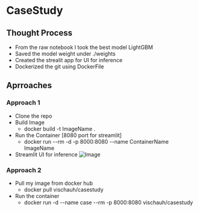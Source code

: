 # CaseStudy
## Thought Process
- From the raw notebook I took the best model LightGBM
- Saved the model weight under ./weights
- Created the strealit app for UI for inference
- Dockerized the git using DockerFile



## Aprroaches
### Approach 1
- Clone the repo
- Build Image
  - docker build -t ImageName .
- Run the Container [8080 port for streamlit]
  - docker run --rm -d -p 8000:8080 --name ContainerName ImageName
- Streamlit UI for inference
![Image](https://github.com/vishal0143/AdidasCaseStudy/blob/main/imgs/ui.png "StreamLit UI")

### Approach 2
- Pull my image from docker hub 
  - docker pull vischauh/casestudy
- Run the container
  - docker run -d --name case --rm -p 8000:8080 vischauh/casestudy
